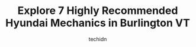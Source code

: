 ---
layout: ampstory
image: https://images.unsplash.com/photo-1626941946705-10e82ef4c533?ixlib=rb-4.0.3&ixid=MnwxMjA3fDB8MHxwaG90by1wYWdlfHx8fGVufDB8fHx8&auto=format&fit=crop&w=640&h=853&q=80
author: techidn
featured: false
description: Searching for the finest Hyundai Mechanic in Burlington VT, USA? Look no further than the 7 best Hyundai Mechanic in the area, where youll find a team of highly qualified professionals read
title: Explore 7 Highly Recommended Hyundai Mechanics in Burlington VT
cover:
   title: Explore 7 Highly Recommended Hyundai Mechanics in Burlington VT
   subtitle: Rickpate
   background: https://images.unsplash.com/photo-1626941946705-10e82ef4c533?ixlib=rb-4.0.3&ixid=MnwxMjA3fDB8MHxwaG90by1wYWdlfHx8fGVufDB8fHx8&auto=format&fit=crop&w=640&h=853&q=80

pages: 
 - layout: thirds
   top: <h1>#1 Burlington Hyundai</h1>
   bottom: "<p>My experience at Burlington Hyundai was hands down the best experience Ive had talking with dealers. Tawnya was a new sales representative and still managed to get the</p>"
   background: https://www.knot35.com/toplist/wp-content/uploads/2023/06/best-hyundai-mechanic-1-in-burlington-vt-1685839356.jpeg
   backgroundblur: true
 - layout: thirds
   top: <h1>#2 Bouchard & Sons Garage</h1>
   bottom: "<p>16 San Remo Dr, South Burlington, VT 05403, United States</p>"
   background: https://www.knot35.com/toplist/wp-content/uploads/2023/06/best-hyundai-mechanic-2-in-burlington-vt-1685839356.png
   cta:
      link: https://www.knot35.com/toplist/explore-7-highly-recommended-hyundai-mechanics-in-burlington-vt/
      text: Explore 7 Highly Recommended Hyundai Mechanics in Burlington VT
 - layout: thirds
   top: <h1>#3 Brians North End Automotive</h1>
   bottom: "<p>98 North Ave, Burlington, VT 05401, United States</p>"
   background: https://www.knot35.com/toplist/wp-content/uploads/2023/06/best-hyundai-mechanic-3-in-burlington-vt-1685839358.jpeg
   cta:
      link: https://www.knot35.com/toplist/explore-7-highly-recommended-hyundai-mechanics-in-burlington-vt/
      text: Explore 7 Highly Recommended Hyundai Mechanics in Burlington VT
 - layout: thirds
   top: <h1>#4 A One Automotive Repair</h1>
   bottom: "<p>56 N Winooski Ave, Burlington, VT 05401, United States</p>"
   background: https://images.unsplash.com/photo-1632260260864-caf7fde5ec36?ixlib=rb-4.0.3&ixid=MnwxMjA3fDB8MHxwaG90by1wYWdlfHx8fGVufDB8fHx8&auto=format&fit=crop&w=640&h=853&q=80
   cta:
      link: https://www.knot35.com/toplist/explore-7-highly-recommended-hyundai-mechanics-in-burlington-vt/
      text: Explore 7 Highly Recommended Hyundai Mechanics in Burlington VT
 - layout: thirds
   top: <h1>#5 Dolans Auto Inc</h1>
   bottom: "<p>250 N Winooski Ave, Burlington, VT 05401, United States</p>"
   background: https://images.unsplash.com/photo-1567360425618-1594206637d2?ixlib=rb-4.0.3&ixid=MnwxMjA3fDB8MHxwaG90by1wYWdlfHx8fGVufDB8fHx8&auto=format&fit=crop&w=640&h=853&q=80
   cta:
      link: https://www.knot35.com/toplist/explore-7-highly-recommended-hyundai-mechanics-in-burlington-vt/
      text: Explore 7 Highly Recommended Hyundai Mechanics in Burlington VT
 - layout: thirds
   top: <h1>#6 Burlingtoncars.com Auto Group</h1>
   bottom: "<p>351 Shelburne Rd, Burlington, VT 05401, United States</p>"
   background: https://images.unsplash.com/photo-1541356665065-22676f35dd40?ixlib=rb-4.0.3&ixid=MnwxMjA3fDB8MHxwaG90by1wYWdlfHx8fGVufDB8fHx8&auto=format&fit=crop&w=640&h=853&q=80
   cta:
      link: https://www.knot35.com/toplist/explore-7-highly-recommended-hyundai-mechanics-in-burlington-vt/
      text: Explore 7 Highly Recommended Hyundai Mechanics in Burlington VT
 - layout: thirds
   top: <h1>#7 Runway Auto</h1>
   bottom: "<p>3 Commerce Ave, South Burlington, VT 05403, United States</p>"
   background: https://images.unsplash.com/photo-1522441815192-d9f04eb0615c?ixlib=rb-4.0.3&ixid=MnwxMjA3fDB8MHxwaG90by1wYWdlfHx8fGVufDB8fHx8&auto=format&fit=crop&w=640&h=853&q=80
   cta:
      link: https://www.knot35.com/toplist/explore-7-highly-recommended-hyundai-mechanics-in-burlington-vt/
      text: Explore 7 Highly Recommended Hyundai Mechanics in Burlington VT
 - layout: thirds
   middle: Continue reading...
   background: https://images.unsplash.com/photo-1552083974-186346191183?ixlib=rb-4.0.3&ixid=MnwxMjA3fDB8MHxwaG90by1wYWdlfHx8fGVufDB8fHx8&auto=format&fit=crop&w=640&h=853&q=80
   cta:
      link: https://www.knot35.com/toplist/explore-7-highly-recommended-hyundai-mechanics-in-burlington-vt/
      text: Explore 7 Highly Recommended Hyundai Mechanics in Burlington VT
      
---